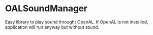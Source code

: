 # OALSoundManager
Easy library to play sound throught OpenAL. If OpenAL is not installed, application will run anyway but without sound.
